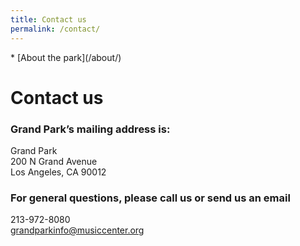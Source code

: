 ```yaml
---
title: Contact us
permalink: /contact/
---
```


<nav markdown="1">
* [About the park](/about/)
</nav>

Contact us
==========

### Grand Park’s mailing address is:

Grand Park  
200 N Grand Avenue  
Los Angeles, CA 90012

### For general questions, please call us or send us an email

213-972-8080  
[grandparkinfo@musiccenter.org](mailto:grandparkinfo@musiccenter.org)

